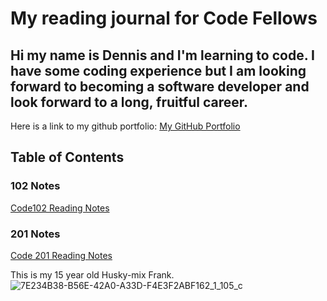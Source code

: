 # My reading journal for Code Fellows

## **Hi my name is Dennis and I'm learning to code.  I have some coding experience but I am looking forward to becoming a software developer and look forward to a long, fruitful career.**

Here is a link to my github portfolio: [My GitHub Portfolio](https://github.com/denster32)

## Table of Contents

### 102 Notes

[Code102 Reading Notes](102/TableOfContents.md)

### 201 Notes

[Code 201 Reading Notes](201/TableOfContents.md)

This is my 15 year old Husky-mix Frank.
![7E234B38-B56E-42A0-A33D-F4E3F2ABF162_1_105_c](https://user-images.githubusercontent.com/34459336/201796661-46419f07-1f92-440e-a101-678982f437c0.jpeg)

